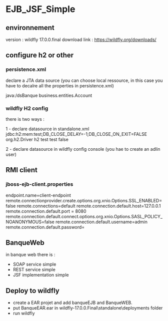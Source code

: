 # EJB_JSF_Simple

## environnement
 version : wildfly 17.0.0.final
 download link : https://wildfly.org/downloads/

## configure h2 or other

### persistence.xml
declare a JTA data source (you can choose local ressource, in this case you have to decalre all the properties in persistence.xml)

<persistence-unit name="BanqueEJB" transaction-type="JTA">
		<jta-data-source>java:/dsBanque</jta-data-source>
		<class>business.entities.Account</class>
		<properties>
			<property name="javax.persistence.schema-generation.database.action" value="drop-and-create"/>
		</properties>
	</persistence-unit>

### wildfly H2 config
there is two ways :

1 - declare datasource in standalone.xml
      <datasource jndi-name="java:/dsBanque" pool-name="dsBanque">
          <connection-url>jdbc:h2:mem:test;DB_CLOSE_DELAY=-1;DB_CLOSE_ON_EXIT=FALSE</connection-url>
          <driver-class>org.h2.Driver</driver-class>
          <driver>h2</driver>
          <security>
              <user-name>test</user-name>
              <password>test</password>
          </security>
          <validation>
              <background-validation>false</background-validation>
          </validation>
      </datasource>
      
2 - declare datasource in wildfly config console (you hae to create an adlin user)

## RMI client
### jboss-ejb-client.properties
endpoint.name=client-endpoint
remote.connectionprovider.create.options.org.xnio.Options.SSL_ENABLED=false
remote.connections=default
remote.connection.default.host=127.0.0.1
remote.connection.default.port = 8080  
remote.connection.default.connect.options.org.xnio.Options.SASL_POLICY_NOANONYMOUS=false
remote.connection.default.username=admin
remote.connection.default.password=

## BanqueWeb
in banque web there is :
- SOAP service simple
- REST service simple
- JSF implementation simple

## Deploy to wildfly
- create a EAR projet and add banqueEJB and BanqueWEB.
- put BanqueEAR.ear in wildfly-17.0.0.Final\standalone\deployments folder
- run wildfly
